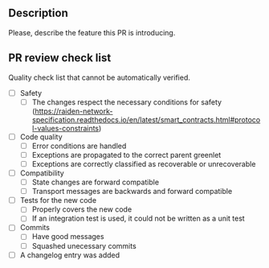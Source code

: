 ## Description

Please, describe the feature this PR is introducing.

## PR review check list

Quality check list that cannot be automatically verified.

- [ ] Safety
    - [ ] The changes respect the necessary conditions for safety (https://raiden-network-specification.readthedocs.io/en/latest/smart_contracts.html#protocol-values-constraints)
- [ ] Code quality
    - [ ] Error conditions are handled
    - [ ] Exceptions are propagated to the correct parent greenlet
    - [ ] Exceptions are correctly classified as recoverable or unrecoverable
- [ ] Compatibility
    - [ ] State changes are forward compatible
    - [ ] Transport messages are backwards and forward compatible
- [ ] Tests for the new code
    - [ ] Properly covers the new code
    - [ ] If an integration test is used, it could not be written as a unit test
- [ ] Commits
    - [ ] Have good messages
    - [ ] Squashed unecessary commits
- [ ] A changelog entry was added
